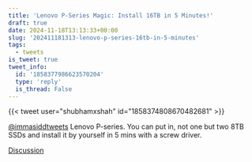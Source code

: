 ```yaml
---
title: 'Lenovo P-Series Magic: Install 16TB in 5 Minutes!'
draft: true
date: 2024-11-18T13:13:33+00:00
slug: '202411181313-lenovo-p-series-16tb-in-5-minutes'
tags:
  - tweets
is_tweet: true
tweet_info:
  id: '1858377986623570204'
  type: 'reply'
  is_thread: False
---
```




{{< tweet user="shubhamxshah" id="1858374808670482681" >}}

[@immasiddtweets](https://x.com/immasiddtweets) Lenovo P-series. You can put in, not one but two 8TB SSDs and install it by yourself in 5 mins with a screw driver.

[Discussion](https://x.com/sytelus/status/1858377986623570204)
